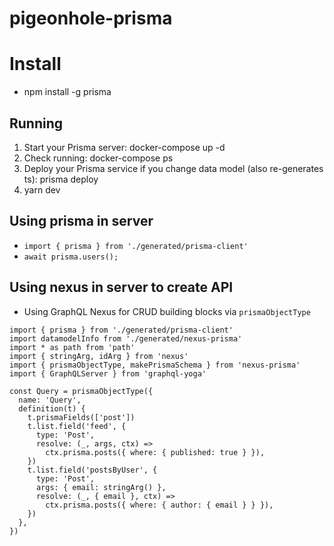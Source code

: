 # pigeonhole-prisma

# Install

- npm install -g prisma

## Running

1. Start your Prisma server: docker-compose up -d
2. Check running: docker-compose ps
3. Deploy your Prisma service if you change data model (also re-generates ts): prisma deploy
4. yarn dev

## Using prisma in server

- `import { prisma } from './generated/prisma-client'`
- `await prisma.users();`

## Using nexus in server to create API

- Using GraphQL Nexus for CRUD building blocks via `prismaObjectType`

```
import { prisma } from './generated/prisma-client'
import datamodelInfo from './generated/nexus-prisma'
import * as path from 'path'
import { stringArg, idArg } from 'nexus'
import { prismaObjectType, makePrismaSchema } from 'nexus-prisma'
import { GraphQLServer } from 'graphql-yoga'

const Query = prismaObjectType({
  name: 'Query',
  definition(t) {
    t.prismaFields(['post'])
    t.list.field('feed', {
      type: 'Post',
      resolve: (_, args, ctx) =>
        ctx.prisma.posts({ where: { published: true } }),
    })
    t.list.field('postsByUser', {
      type: 'Post',
      args: { email: stringArg() },
      resolve: (_, { email }, ctx) =>
        ctx.prisma.posts({ where: { author: { email } } }),
    })
  },
})
```
